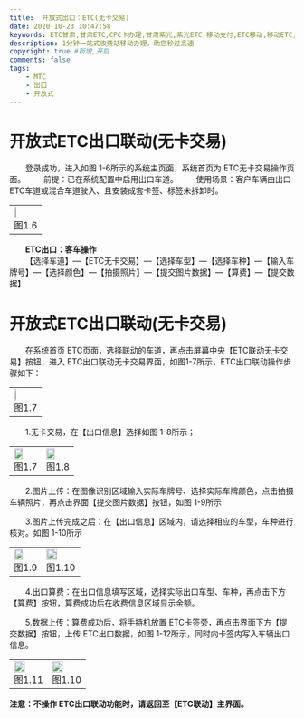 ```yaml
---
title:  开放式出口：ETC(无卡交易)
date: 2020-10-23 10:47:58
keywords: ETC甘肃,甘肃ETC,CPC卡办理,甘肃紫光,紫光ETC,移动支付,ETC移动,移动ETC,ETC办理，ETC手持终端,甘肃ETC办理,甘肃ETC发行,移动发行终端,手持便携式收费系统
description: 1分钟一站式收费站移动办理，助您秒过高速
copyright: true #新增,开启
comments: false
tags:
    - MTC
    - 出口
    - 开放式
---
```


# 开放式ETC出口联动(无卡交易)
&emsp;&emsp;登录成功，进入如图 1-6所示的系统主页面，系统首页为  ETC无卡交易操作页面。
&emsp;&emsp;前提：已在系统配置中启用出口车道。
&emsp;&emsp;使用场景：客户车辆由出口ETC车道或混合车道驶入、且安装成套卡签、标签未拆卸时。
<table>
  <td><img src="/pub-images/laneNoCard0.png"  width="30%" /><div style="text-align:center;">图1.6</div></td>
   </table>
<div style="font-weight:bold;">&emsp;&emsp;ETC出口：客车操作</div>
&emsp;&emsp;【选择车道】—【ETC无卡交易】—【选择车型】—【选择车种】—【输入车牌号】—【选择颜色】—【拍摄照片】—【提交图片数据】—【算费】—【提交数据】

# 开放式ETC出口联动(无卡交易)
&emsp;&emsp;在系统首页 ETC页面，选择联动的车道，再点击屏幕中央【ETC联动无卡交易】按钮，进入 ETC出口联动无卡交易界面，如图1-7所示，ETC出口联动操作步骤如下：

 <table>
   <td><img src="/pub-images/laneNoCard1.png"  width="30%" /><div style="text-align:center;">图1.7</div></td>
    </table>
&emsp;&emsp;1.无卡交易，在【出口信息】选择如图 1-8所示；
 <table>
 <td><img src="/pub-images/laneNoCard1.png"  width="60%" /><div style="text-align:center;">图1.7</div></td>
 <td><img src="/pub-images/laneNoCard2.png"  width="60%" /><div style="text-align:center;">图1.8</div></td>
       </table>
&emsp;&emsp;2.图片上传：在图像识别区域输入实际车牌号、选择实际车牌颜色，点击拍摄车辆照片，再点击界面【提交图片数据】按钮，如图 1-9所示

&emsp;&emsp;3.图片上传完成之后：在【出口信息】区域内，请选择相应的车型，车种进行核对。如图 1-10所示
<table>
  <td><img src="/pub-images/laneCpc4.png"  width="60%" /><div style="text-align:center;">图1.9</div></td>
  <td><img src="/pub-images/laneCpc5.png"  width="60%" /><div style="text-align:center;">图1.10</div></td>
   </table>
&emsp;&emsp;4.出口算费：在出口信息填写区域，选择实际出口车型、车种，再点击下方【算费】按钮，算费成功后在收费信息区域显示金额。

&emsp;&emsp;5.数据上传：算费成功后，将手持机放置 ETC卡签旁，再点击界面下方【提交数据】按钮，上传 ETC出口数据，如图  1-12所示，同时向卡签内写入车辆出口信息。
<table>
  <td><img src="/pub-images/laneCpc7.png"  width="60%" /><div style="text-align:center;">图1.11</div></td>
   <td><img src="/pub-images/laneCpc8.png"  width="60%" /><div style="text-align:center;">图1.10</div></td>
   </table>
   
<div style="font-weight:bold;">注意：不操作 ETC出口联动功能时，请返回至【ETC联动】主界面。</div>
